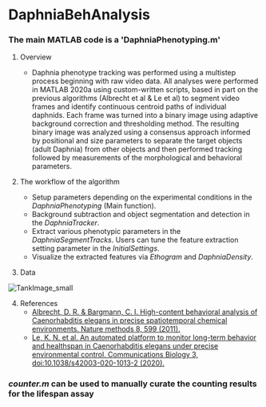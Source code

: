 # DaphniaBehAnalysis


### The main MATLAB code is a 'DaphniaPhenotyping.m'

1. Overview
   - Daphnia phenotype tracking was performed using a multistep process beginning with raw video data. All analyses were performed in MATLAB 2020a using custom-written scripts, based in part on the previous algorithms (Albrecht et al & Le et al) to segment video frames and identify continuous centroid paths of individual daphnids. Each frame was turned into a binary image using adaptive background correction and thresholding method. The resulting binary image was analyzed using a consensus approach informed by positional and size parameters to separate the target objects (adult Daphnia) from other objects and then performed tracking followed by measurements of the morphological and behavioral parameters. 

2. The workflow of the algorithm
   - Setup parameters depending on the experimental conditions in the *DaphniaPhenotyping* (Main function). 
   - Background subtraction and object segmentation and detection in the *DaphniaTracker*.
   - Extract various phenotypic parameters in the *DaphniaSegmentTracks*. Users can tune the feature extraction setting parameter in the *InitialSettings*.
   - Visualize the extracted features via *Ethogram* and *DaphniaDensity*.

3. Data



![TankImage_small](https://user-images.githubusercontent.com/51148581/122502031-d1c73d80-cfc3-11eb-8236-835515342782.gif)

4. References
   - [Albrecht, D. R. & Bargmann, C. I. High-content behavioral analysis of Caenorhabditis elegans in precise spatiotemporal chemical environments. Nature methods 8, 599 (2011).](https://www.nature.com/articles/nmeth.1630)
   - [Le, K. N. et al. An automated platform to monitor long-term behavior and healthspan in Caenorhabditis elegans under precise environmental control. Communications Biology 3, doi:10.1038/s42003-020-1013-2 (2020).](https://www.nature.com/articles/s42003-020-1013-2)

### *counter.m* can be used to manually curate the counting results for the lifespan assay
